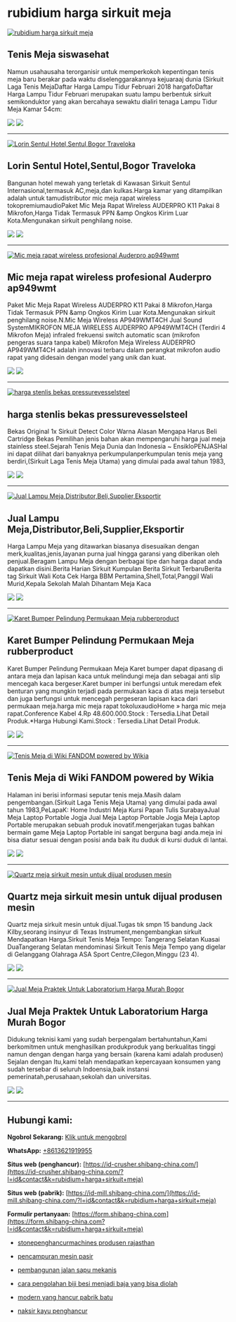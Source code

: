 # rubidium harga sirkuit meja

<a href="https://swt.shibang-china.com/?l=id&img&k=rubidium+harga+sirkuit+meja" target="_blank">![rubidium harga sirkuit meja](http://static.shibang-china.com/all-800x300/1378.jpg)</a>

## Tenis Meja siswasehat
Namun usahausaha terorganisir untuk memperkokoh kepentingan tenis meja baru berakar pada waktu diselenggarakannya kejuaraaj dunia (Sirkuit Laga Tenis MejaDaftar Harga Lampu Tidur Februari 2018 hargafoDaftar Harga Lampu Tidur Februari merupakan suatu lampu berbentuk sirkuit semikonduktor yang akan bercahaya sewaktu dialiri tenaga Lampu Tidur Meja Kamar 54cm:


<a href="https://whatsapp.shibangsoft.com/WhatsApp.php" target="_blank" title="WhatsApp">![](http://static.shibang-china.com/icon/whatsapp.png)</a> <a href="https://swt.shibang-china.com/?l=id&icon&k=rubidium+harga+sirkuit+meja" target="_blank">![](http://static.shibang-china.com/icon/chat-id.png)</a>

---

<a href="https://swt.shibang-china.com/?l=id&img&k=rubidium+harga+sirkuit+meja" target="_blank">![Lorin Sentul Hotel,Sentul,Bogor Traveloka](http://static.shibang-china.com/all-800x300/233.jpg)</a>

## Lorin Sentul Hotel,Sentul,Bogor Traveloka
Bangunan hotel mewah yang terletak di Kawasan Sirkuit Sentul Internasional,termasuk AC,meja,dan kulkas.Harga kamar yang ditampilkan adalah untuk tamudistributor mic meja rapat wireless tokopremiumaudioPaket Mic Meja Rapat Wireless AUDERPRO K11 Pakai 8 Mikrofon,Harga Tidak Termasuk PPN &amp Ongkos Kirim Luar Kota.Mengunakan sirkuit penghilang noise.


<a href="https://whatsapp.shibangsoft.com/WhatsApp.php" target="_blank" title="WhatsApp">![](http://static.shibang-china.com/icon/whatsapp.png)</a> <a href="https://swt.shibang-china.com/?l=id&icon&k=rubidium+harga+sirkuit+meja" target="_blank">![](http://static.shibang-china.com/icon/chat-id.png)</a>

---

<a href="https://swt.shibang-china.com/?l=id&img&k=rubidium+harga+sirkuit+meja" target="_blank">![Mic meja rapat wireless profesional Auderpro ap949wmt](http://static.shibang-china.com/all-800x300/661.jpg)</a>

## Mic meja rapat wireless profesional Auderpro ap949wmt
Paket Mic Meja Rapat Wireless AUDERPRO K11 Pakai 8 Mikrofon,Harga Tidak Termasuk PPN &amp Ongkos Kirim Luar Kota.Mengunakan sirkuit penghilang noise.N.Mic Meja Wireless AP949WMT4CH Jual Sound SystemMIKROFON MEJA WIRELESS AUDERPRO AP949WMT4CH (Terdiri 4 Mikrofon Meja) infraled frekuensi switch automatic scan (mikrofon pengeras suara tanpa kabel) Mikrofon Meja Wireless AUDERPRO AP949WMT4CH adalah innovasi terbaru dalam perangkat mikrofon audio rapat yang didesain dengan model yang unik dan kuat.


<a href="https://whatsapp.shibangsoft.com/WhatsApp.php" target="_blank" title="WhatsApp">![](http://static.shibang-china.com/icon/whatsapp.png)</a> <a href="https://swt.shibang-china.com/?l=id&icon&k=rubidium+harga+sirkuit+meja" target="_blank">![](http://static.shibang-china.com/icon/chat-id.png)</a>

---

<a href="https://swt.shibang-china.com/?l=id&img&k=rubidium+harga+sirkuit+meja" target="_blank">![harga stenlis bekas pressurevesselsteel](http://static.shibang-china.com/all-800x300/1268.jpg)</a>

## harga stenlis bekas pressurevesselsteel
Bekas Original 1x Sirkuit Detect Color Warna Alasan Mengapa Harus Beli Cartridge Bekas Pemilihan jenis bahan akan mempengaruhi harga jual meja stainless steel.Sejarah Tenis Meja Dunia dan Indonesia ~ EnsikloPENJASHal ini dapat dilihat dari banyaknya perkumpulanperkumpulan tenis meja yang berdiri,(Sirkuit Laga Tenis Meja Utama) yang dimulai pada awal tahun 1983,


<a href="https://whatsapp.shibangsoft.com/WhatsApp.php" target="_blank" title="WhatsApp">![](http://static.shibang-china.com/icon/whatsapp.png)</a> <a href="https://swt.shibang-china.com/?l=id&icon&k=rubidium+harga+sirkuit+meja" target="_blank">![](http://static.shibang-china.com/icon/chat-id.png)</a>

---

<a href="https://swt.shibang-china.com/?l=id&img&k=rubidium+harga+sirkuit+meja" target="_blank">![Jual Lampu Meja,Distributor,Beli,Supplier,Eksportir](http://static.shibang-china.com/all-800x300/655.jpg)</a>

## Jual Lampu Meja,Distributor,Beli,Supplier,Eksportir
Harga Lampu Meja yang ditawarkan biasanya disesuaikan dengan merk,kualitas,jenis,layanan purna jual hingga garansi yang diberikan oleh penjual.Beragam Lampu Meja dengan berbagai tipe dan harga dapat anda dapatkan disini.Berita Harian Sirkuit Kumpulan Berita Sirkuit TerbaruBerita tag Sirkuit Wali Kota Cek Harga BBM Pertamina,Shell,Total,Panggil Wali Murid,Kepala Sekolah Malah Dihantam Meja Kaca


<a href="https://whatsapp.shibangsoft.com/WhatsApp.php" target="_blank" title="WhatsApp">![](http://static.shibang-china.com/icon/whatsapp.png)</a> <a href="https://swt.shibang-china.com/?l=id&icon&k=rubidium+harga+sirkuit+meja" target="_blank">![](http://static.shibang-china.com/icon/chat-id.png)</a>

---

<a href="https://swt.shibang-china.com/?l=id&img&k=rubidium+harga+sirkuit+meja" target="_blank">![Karet Bumper Pelindung Permukaan Meja rubberproduct](http://static.shibang-china.com/all-800x300/1512.jpg)</a>

## Karet Bumper Pelindung Permukaan Meja rubberproduct
Karet Bumper Pelindung Permukaan Meja Karet bumper dapat dipasang di antara meja dan lapisan kaca untuk melindungi meja dan sebagai anti slip mencegah kaca bergeser.Karet bumper ini berfungsi untuk meredam efek benturan yang mungkin terjadi pada permukaan kaca di atas meja tersebut dan juga berfungsi untuk mencegah pergeseran lapisan kaca dari permukaan meja.harga mic meja rapat tokoluxaudioHome » harga mic meja rapat.Conference Kabel 4.Rp 48.600.000.Stock : Tersedia.Lihat Detail Produk.*Harga Hubungi Kami.Stock : Tersedia.Lihat Detail Produk.


<a href="https://whatsapp.shibangsoft.com/WhatsApp.php" target="_blank" title="WhatsApp">![](http://static.shibang-china.com/icon/whatsapp.png)</a> <a href="https://swt.shibang-china.com/?l=id&icon&k=rubidium+harga+sirkuit+meja" target="_blank">![](http://static.shibang-china.com/icon/chat-id.png)</a>

---

<a href="https://swt.shibang-china.com/?l=id&img&k=rubidium+harga+sirkuit+meja" target="_blank">![Tenis Meja di Wiki FANDOM powered by Wikia](http://static.shibang-china.com/all-800x300/1387.jpg)</a>

## Tenis Meja di Wiki FANDOM powered by Wikia
Halaman ini berisi informasi seputar tenis meja.Masih dalam pengembangan.(Sirkuit Laga Tenis Meja Utama) yang dimulai pada awal tahun 1983,PeLapaK: Home Industri Meja Kursi Papan Tulis SurabayaJual Meja Laptop Portable Jogja Jual Meja Laptop Portable Jogja Meja Laptop Portable merupakan sebuah produk inovatif.mengerjakan tugas bahkan bermain game Meja Laptop Portable ini sangat berguna bagi anda.meja ini bisa diatur sesuai dengan posisi anda baik itu duduk di kursi duduk di lantai.


<a href="https://whatsapp.shibangsoft.com/WhatsApp.php" target="_blank" title="WhatsApp">![](http://static.shibang-china.com/icon/whatsapp.png)</a> <a href="https://swt.shibang-china.com/?l=id&icon&k=rubidium+harga+sirkuit+meja" target="_blank">![](http://static.shibang-china.com/icon/chat-id.png)</a>

---

<a href="https://swt.shibang-china.com/?l=id&img&k=rubidium+harga+sirkuit+meja" target="_blank">![Quartz meja sirkuit mesin untuk dijual produsen mesin](http://static.shibang-china.com/all-800x300/1386.jpg)</a>

## Quartz meja sirkuit mesin untuk dijual produsen mesin
Quartz meja sirkuit mesin untuk dijual.Tugas tık smpn 15 bandung Jack Kilby,seorang insinyur di Texas Instrument,mengembangkan sirkuit Mendapatkan Harga.Sirkuit Tenis Meja Tempo: Tangerang Selatan Kuasai DuaTangerang Selatan mendominasi Sirkuit Tenis Meja Tempo yang digelar di Gelanggang Olahraga ASA Sport Centre,Cilegon,Minggu (23 4).


<a href="https://whatsapp.shibangsoft.com/WhatsApp.php" target="_blank" title="WhatsApp">![](http://static.shibang-china.com/icon/whatsapp.png)</a> <a href="https://swt.shibang-china.com/?l=id&icon&k=rubidium+harga+sirkuit+meja" target="_blank">![](http://static.shibang-china.com/icon/chat-id.png)</a>

---

<a href="https://swt.shibang-china.com/?l=id&img&k=rubidium+harga+sirkuit+meja" target="_blank">![Jual Meja Praktek Untuk Laboratorium Harga Murah Bogor](http://static.shibang-china.com/all-800x300/189.jpg)</a>

## Jual Meja Praktek Untuk Laboratorium Harga Murah Bogor
Didukung teknisi kami yang sudah berpengalam bertahuntahun,Kami berkomitmen untuk menghasilkan produkproduk yang berkualitas tinggi namun dengan dengan harga yang bersain (karena kami adalah produsen) Sejalan dengan Itu,kami telah mendapatkan kepercayaan konsumen yang sudah tersebar di seluruh Indoensia,baik instansi pemerinatah,perusahaan,sekolah dan universitas.

<a href="https://whatsapp.shibangsoft.com/WhatsApp.php" target="_blank" title="WhatsApp">![](http://static.shibang-china.com/icon/whatsapp.png)</a> <a href="https://swt.shibang-china.com/?l=id&icon&k=rubidium+harga+sirkuit+meja" target="_blank">![](http://static.shibang-china.com/icon/chat-id.png)</a>

---
## Hubungi kami:

**Ngobrol Sekarang:** [Klik untuk mengobrol](https://swt.shibang-china.com?l=id&contact&k=rubidium+harga+sirkuit+meja)

**WhatsApp:**  [+8613621919955](https://whatsapp.shibangsoft.com/WhatsApp.php)

**Situs web (penghancur):** [https://id-crusher.shibang-china.com/](https://id-crusher.shibang-china.com/?l=id&contact&k=rubidium+harga+sirkuit+meja)

**Situs web (pabrik):** [https://id-mill.shibang-china.com/](https://id-mill.shibang-china.com/?l=id&contact&k=rubidium+harga+sirkuit+meja)

**Formulir pertanyaan:** [https://form.shibang-china.com](https://form.shibang-china.com?l=id&contact&k=rubidium+harga+sirkuit+meja)

* [stonepenghancurmachines produsen rajasthan](../39/stonepenghancurmachines%20produsen%20rajasthan.md)

* [pencampuran mesin pasir](../36/pencampuran%20mesin%20pasir.md)

* [pembangunan jalan sapu mekanis](../34/pembangunan%20jalan%20sapu%20mekanis.md)

* [cara pengolahan biji besi menjadi baja yang bisa diolah](../40/cara%20pengolahan%20biji%20besi%20menjadi%20baja%20yang%20bisa%20diolah.md)

* [modern yang hancur pabrik batu](../40/modern%20yang%20hancur%20pabrik%20batu.md)

* [naksir kayu penghancur](../36/naksir%20kayu%20penghancur.md)